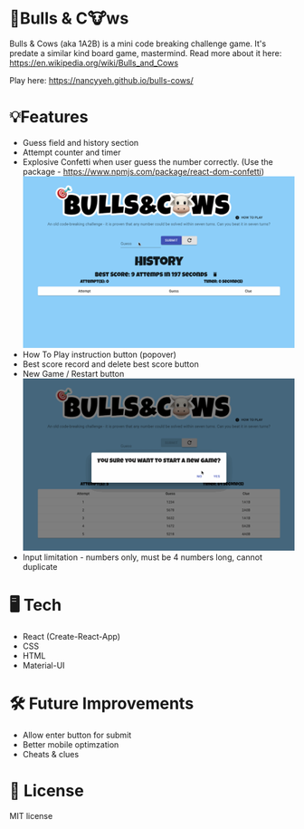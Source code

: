 # 🎯Bulls & C🐮ws

Bulls & Cows (aka 1A2B) is a mini code breaking challenge game. It's predate a similar kind board game, mastermind. Read more about it here: https://en.wikipedia.org/wiki/Bulls_and_Cows

Play here: https://nancyyeh.github.io/bulls-cows/

# 💡Features

- Guess field and history section
- Attempt counter and timer
- Explosive Confetti when user guess the number correctly. (Use the package - https://www.npmjs.com/package/react-dom-confetti)
  ![](public/Play.gif)
- How To Play instruction button (popover)
- Best score record and delete best score button
- New Game / Restart button
  ![](public/Replay.gif)
- Input limitation - numbers only, must be 4 numbers long, cannot duplicate

# 🖥️ Tech

- React (Create-React-App)
- CSS
- HTML
- Material-UI

# 🛠️ Future Improvements

- Allow enter button for submit
- Better mobile optimzation
- Cheats & clues

# 🚀 License

MIT license
